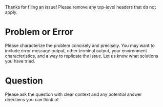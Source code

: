Thanks for filing an issue! Please remove any top-level headers that do not apply.

# Problem or Error
Please characterize the problem concisely and precisely. You may want to include error message output, other terminal output, your environment characteristics, and a way to replicate the issue. Let us know what solutions you have tried.

# Question
Please ask the question with clear context and any potential answer directions you can think of.
